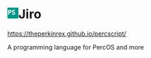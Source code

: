 # <img src="PercScript.png" height=25>Jiro

https://theperkinrex.github.io/percscript/

A programming language for PercOS and more
